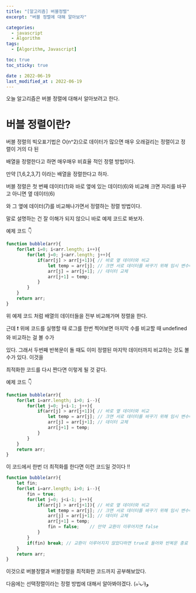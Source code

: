 ```yaml
---
title: "[알고리즘] 버블정렬"
excerpt: "버블 정렬에 대해 알아보자"

categories:
  - javascript
  - Algorithm
tags:
  - [Algorithm, Javascript]

toc: true
toc_sticky: true

date : 2022-06-19
last_modified_at : 2022-06-19
---
```


오늘 알고리즘은 버블 정렬에 대해서 알아보려고 한다.

# 버블 정렬이란?

버블 정렬의 빅오표기법은 O(n^2)으로 데이터가 많으면 매우 오래걸리는 정렬이고 정렬이 거의 다 된

배열을 정렬한다고 하면 매우매우 비효율 적인 정렬 방법이다.

만약 [1,6,2,3,7] 이라는 배열을 정렬한다고 하자.

버블 정렬은 첫 번째 데이터(1)와 바로 옆에 있는 데이터(6)와 비교해 크면 자리를 바꾸고 아니면 옆 데이터(6)

와 그 옆에 데이터(7)를 비교해나가면서 정렬하는 정렬 방법이다.

말로 설명하는 건 잘 이해가 되지 않으니 바로 예제 코드로 봐보자.

예제 코드 👇

```javascript
function bubble(arr){
    for(let i=0; i<arr.length; i++){
        for(let j=0; j<arr.length; j++){
            if(arr[j] > arr[j+1]){ // 바로 옆 데이터와 비교
                let temp = arr[j]; // 크면 서로 데이터를 바꾸기 위해 임시 변수에 데이터를 넣는다.
                arr[j] = arr[j+1]; // 데이터 교체
                arr[j+1] = temp;
            }
        }
    }
    return arr;
}
```

위 예제 코드 처럼 배열의 데이터들을 전부 비교해가며 정렬을 한다.

근데 ❗ 위에 코드를 실행할 때 로그를 한번 찍어보면 마지막 수를 비교할 때 undefined와 비교하는 걸 볼 수가

있다. 그래서 두번째 반복문이 돌 때도 이미 정렬된 마지막 데이터까지 비교하는 것도 볼 수가 있다. 이것을 

최적화한 코드를 다시 짠다면 이렇게 될 것 같다.

예제 코드 👇

```javascript
function bubble(arr){
    for(let i=arr.length; i>0; i--){
        for(let j=0; j<i-1; j++){
            if(arr[j] > arr[j+1]){ // 바로 옆 데이터와 비교
                let temp = arr[j]; // 크면 서로 데이터를 바꾸기 위해 임시 변수에 데이터를 넣는다.
                arr[j] = arr[j+1]; // 데이터 교체
                arr[j+1] = temp;
            }
        }
    }
    return arr;
}
```

이 코드에서 한번 더 최적화를 한다면 이런 코드일 것이다 !!

```javascript
function bubble(arr){
    let fin;
    for(let i=arr.length; i>0; i--){
        fin = true;                
        for(let j=0; j<i-1; j++){
            if(arr[j] > arr[j+1]){ // 바로 옆 데이터와 비교
                let temp = arr[j]; // 크면 서로 데이터를 바꾸기 위해 임시 변수에 데이터를 넣는다.
                arr[j] = arr[j+1]; // 데이터 교체
                arr[j+1] = temp;
                fin = false;    // 만약 교환이 이루어지면 false
            }
        }
        if(fin) break; // 교환이 이루어지지 않았다하면 true로 들어와 반복문 종료 !
    }
    return arr;
}
```

이것으로 버블정렬과 버블정렬을 최적화한 코드까지 공부해보았다.

다음에는 선택정렬이라는 정렬 방법에 대해서 알아봐야겠다. (๑˃̵ᴗ˂̵)ﻭ
